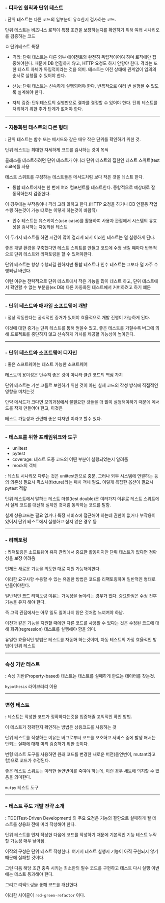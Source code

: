 ### - 디자인 원칙과 단위 테스트

: 단위 테스트는 다른 코드의 일부분이 유효한지 검사하는 코드.

단위 테스트는 비즈니스 로직이 특정 조건을 보장하는지를 확인하기 위해 여러 시나리오를 검증하는 코드

ㅁ 단위테스트 특징

- 격리: 단위 테스트는 다른 외부 에이전트와 완전히 독립적이어여 하며 로직에만 집중해야한다. 때문에 DB 연결하지 않고, HTTP 요청도 하지 안항야 한다. 격리는 또한 테스트 자체가 독립적이라는 것을 의미. 테스트는 이전 상태에 관계없이 임의의 순서로 실행될 수 있어야 한다.

- 선능: 단위 테스트는 신속하게 실행되어야 한다. 반복적으로 여러 번 실행될 수 있도록 설계해야 한다.

- 자체 검증: 단위테스트의 실행만으로 결과를 결정할 수 있어야 한다. 단위 테스트를 처리하기 위한 추가 단계가 없어야 한다.


---

### - 자동화된 테스트의 다른 형태

: 단위 테스트는 함수 또는 메서드와 같은 매우 작은 단위를 확인하기 위한 것.

단위 테스트는 최대한 자세하게 코드를 검사하는 것이 목적

클래스를 테스트하려면 단위 테스트가 아니라 단위 테스트의 집한인 테스트 스위트(test suite)를 사용

테스트 스위트를 구성하는 테스트들은 메서드처럼 보다 작은 것을 테스트 한다.

- 통합 테스트에서는 한 번에 여러 컴포넌트를 테스트한다. 종합적으로 예상대로 잘 동작하는지 검증한다.

이 경우에는 부작용이나 격리 고려 않하고 한다.(HTTP 요청을 하거나 DB 연결등 작업 수행 하는것이 가능 떄로는 이렇게 하는것이 바람직)

- 인수 테스트는 유스케이스(use case)를 활용하여 사용자 관점에서 시스템의 유효성을 검사하는 자동화된 테스트

이 두가지 테스트를 하면 시간이 많이 걸리게 되서 이러한 테스트는 덜 실행하게 된다.

좋은 개발 환경을 구축했다면 테스트 스위트를 만들고 코드에 수정 생길 떄마다 반복적으로 단위 테스트와 리팩토링을 할 수 있어야한다.

단위 테스트는 항상 수행되길 원하지만 통합 테스트나 인수 테스트는 그보다 덜 자주 수행되길 바란다.

이런 이유는 전략적으로 단위 테스트에서 작은 기능을 많이 테스트 하고, 단위 테스트에서 확인할 수 없는 부분을(ex DB) 다른 자동화된 테스트에서 커버하려고 하기 떄문

---

### - 단위 테스트와 애자일 소프트웨어 개발

: 정상 작동한다는 공식적인 증거가 있어야 효율적으로 개발 진행이 가능하게 된다.

이것에 대한 증거는 단위 테스트를 통해 얻을수 있고, 좋은 테스트를 가질수록 버그에 의해 프로젝트를 중단하지 않고 신속하게 가치를 제공할 가능성이 높아진다.

---

### - 단위 테스트와 소프트웨어 디자인

: 좋은 스프트웨어는 테스트 가능한 소프트웨어

테스트의 용이성은 단수히 좋은 것이 아니라 클린 코드의 핵심 가치

단위 테스트는 기본 코들르 보완하기 위한 것이 아닌 실제 코드의 작성 방식에 직접적인 영향을 미치는것

만약 메서드가 크다면 모의과정에서 불필요한 것들을 더 많이 실행해야하기 때문에 메서드를 작게 만들어야 한고, 이것은

테스트 가능성과 관련해 좋은 디자인 이라고 할수 있다.

---

### - 테스트를 위한 프레임워크와 도구

- uniitest
- pytest
- coverage: 테스트 도중 코드의 어떤 부분이 실행되었는지 알려줌
- mock의 객체

: 테스트 시나리오 다루는 것은 uniitest만으로 충분, 그러나 외부 시스템에 연결하는 등의 의존성 필요시 픽스처(fixture)라는 패치 객체 필요. 이렇게 복잡한 옵션이 필요시 pytest 적합

단위 테스트에서 말하는 테스트 더블(test double)은 여러가지 이유로 테스트 스위트에서 실제 코드를 대신해 실제인 것처럼 동작하는 코드를 말함.

실제 상용코드는 필요 없거나 특정 서비스에 접근해야 하는데 권한이 없거나 부작용이 있어서 단위 테스트에서 실행하고 싶지 않은 경우 등

---

### - 리팩토링

: 리팩토링은 소프트웨어 유지 관리에서 중요한 활동이지만 단위 테스트가 없다면 정확성을 보장 어려움

언제든 새로운 기능을 의도한 대로 지원 가능해야한다.

이러한 요구사항 수용할 수 있는 유일한 방법은 코드를 리팩토링하여 일반적인 형태로 만들어야한다.

일반적인 코드 리팩토링 이유는 가독성을 높이려는 경우가 있다. 중요한점은 수정 전후 기능을 유지 해야 한다.

즉 고객 관점에서는 아무 일도 일어나지 않은 것처럼 느껴져야 하낟.

이전과 같은 기능을 지원할 때에만 다른 코드를 사용할 수 있다는 것은 수정된 코드에 대해 회귀(regression) 테스트를 실행해야 함을 의미.

유일한 효율적인 방법은 테스트를 자동화 하는것이며, 자동 테스트의 가장 효율적인 방법이 단위 테스트

---

### 속성 기반 테스트

: 속성 기반(Property-based) 테스트는 테스트를 실패하게 만드는 데이터를 찾는것.

`hypothesis` 라이브러리 이용

---

### 변형 테스트

: 테스트는 작성한 코드가 정확하다는것을 입증해줄 고익적인 확인 방법.

이 테스트가 정확한지 확인하는 방법은 상용코드를 사용하는 것

단위 테스트를 작성하는 이유는 버그로부터 코드를 보호하고 서비스 중에 발생 해서는 안되는 실패에 대해 미리 검증하기 위한 것이다.

변형 테스트 도구를 사용하면 원래 코드를 변경한 새로운 버전(돌연변이, mutant라고 함)으로 코드가 수정된다.

좋은 테스트 스위트는 이러한 돌연변이를 죽여야 하는데, 이런 경우 세트에 의지할 수 있음을 의미한다.

`mutpy` 테스트 도구

---

### - 테스트 주도 개발 전략 소개

: TDD(Test-Driven Development) 의 주요 요점은 기능의 결함으로 실패하게 될 테스트를 상용화 전에 미리 작성해야 한다.

단위 테스트를 먼저 작성한 다음에 코드를 작성하기 때문에 기본적인 기능 테스트 누락할 가능성 매우 낮아짐.

이작의 구성은 단위 테스트 작성한다. 여기서 테스트 실행시 기능이 아직 구현되지 않기 때문에 실패할 것이다.

그런 다음 해당 조건 충족 시키는 최소한의 필수 코드를 구현하고 테스트 다시 실행 이번에는 테스트 통과해야 한다. 

그리고 리팩토링을 통해 코드를 개선한다.

이러한 사이클이 `red-green-refactor` 이다.
   